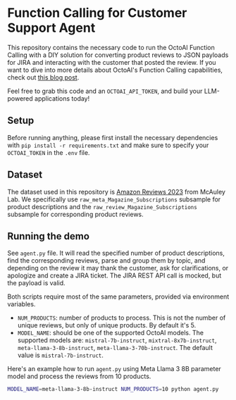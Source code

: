 # Function Calling for Customer Support Agent

This repository contains the necessary code to run the OctoAI Function Calling with a DIY solution for converting product reviews to JSON payloads for JIRA and interacting with the customer that posted the review. If you want to dive into more details about OctoAI's Function Calling capabilities, check out [this blog post](...).

Feel free to grab this code and an `OCTOAI_API_TOKEN`, and
build your LLM-powered applications today!


## Setup

Before running anything, please first install the necessary dependencies with `pip install -r requirements.txt` and make sure to specify your `OCTOAI_TOKEN` in the `.env` file.

## Dataset

The dataset used in this repository is [Amazon Reviews 2023](https://huggingface.co/datasets/McAuley-Lab/Amazon-Reviews-2023) from McAuley Lab. We specifically use `raw_meta_Magazine_Subscriptions` subsample for product descriptions and the `raw_review_Magazine_Subscriptions` subsample for corresponding product reviews.


## Running the demo

See `agent.py` file. It will read the specified number of product descriptions, find the corresponding reviews, parse and group them by topic, and depending on the review it may thank the customer, ask for clarifications, or apologize and create a JIRA ticket. The JIRA REST API call is mocked, but the payload is valid.

Both scripts require most of the same parameters, provided via environment variables.

- `NUM_PRODUCTS`: number of products to process. This is not the number of unique reviews, but only of unique products. By default it's 5.
- `MODEL_NAME`: should be one of the supported OctoAI models. The supported models are: `mistral-7b-instruct`, `mixtral-8x7b-instruct`, `meta-llama-3-8b-instruct`, `meta-llama-3-70b-instruct`. The default value is `mistral-7b-instruct`.


Here's an example how to run `agent.py` using Meta Llama 3 8B parameter model and process the reviews from 10 products.

```bash
MODEL_NAME=meta-llama-3-8b-instruct NUM_PRODUCTS=10 python agent.py
```
